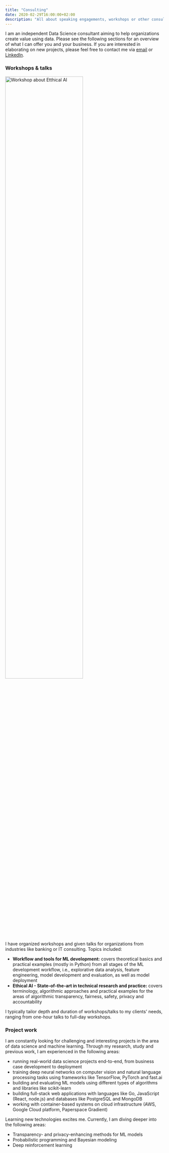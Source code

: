 ```yaml
---
title: "Consulting"
date: 2020-02-29T16:00:00+02:00
description: "All about speaking engagements, workshops or other consulting offers"
---
```


I am an independent Data Science consultant aiming to help organizations create
value using data. Please see the following sections for an overview of what I
can offer you and your business. If you are interested in elaborating on new 
projects, please feel free to contact me via [email](mailto:felix@felixpeters.me)
or [LinkedIn](https://www.linkedin.com/in/petersfelix/).

### Workshops & talks

<img src="../../../posts/img/workshop_1.jpg" style="width: 70%" alt="Workshop about Etthical AI"/>

I have organized workshops and given talks for organizations from industries
like banking or IT consulting. Topics included:

- **Workflow and tools for ML development:** covers theoretical basics and practical
examples (mostly in Python) from all stages of the ML development workflow, i.e.,
explorative data analysis, feature engineering, model development and evaluation,
as well as model deployment
- **Ethical AI - State-of-the-art in technical research and practice:** covers
terminology, algorithmic approaches and practical examples for the areas of
algorithmic transparency, fairness, safety, privacy and accountability

I typically tailor depth and duration of workshops/talks to my clients' needs,
ranging from one-hour talks to full-day workshops.

### Project work

I am constantly looking for challenging and interesting projects in the area
of data science and machine learning. Through my research, study and previous
work, I am experienced in the following areas:

- running real-world data science projects end-to-end, from business case development to deployment
- training deep neural networks on computer vision and natural language processing
tasks using frameworks like TensorFlow, PyTorch and fast.ai
- building and evaluating ML models using different types of algorithms and
libraries like scikit-learn
- building full-stack web applications with languages like Go, JavaScript (React, node.js) and
databases like PostgreSQL and MongoDB
- working with container-based systems on cloud infrastructure (AWS, Google
Cloud platform, Paperspace Gradient)

Learning new technologies excites me. Currently, I am diving deeper into the
following areas:

- Transparency- and privacy-enhancing methods for ML models
- Probabilistic programming and Bayesian modeling
- Deep reinforcement learning

